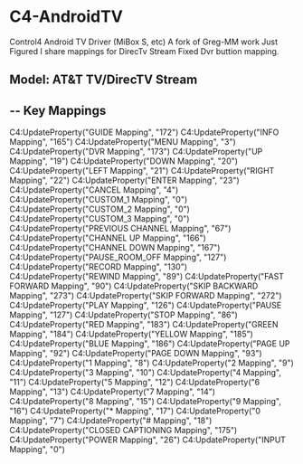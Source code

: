 # C4-AndroidTV
Control4 Android TV Driver (MiBox S, etc)
A fork of Greg-MM work
Just Figured I share mappings for DirecTv Stream
Fixed Dvr buttion mapping.


Model:		AT&T TV/DirecTV Stream
-----------------------------
-- Key Mappings
-----------------------------
C4:UpdateProperty("GUIDE Mapping", "172")
C4:UpdateProperty("INFO Mapping", "165")
C4:UpdateProperty("MENU Mapping", "3")
C4:UpdateProperty("DVR Mapping", "173")
C4:UpdateProperty("UP Mapping", "19")
C4:UpdateProperty("DOWN Mapping", "20")
C4:UpdateProperty("LEFT Mapping", "21")
C4:UpdateProperty("RIGHT Mapping", "22")
C4:UpdateProperty("ENTER Mapping", "23")
C4:UpdateProperty("CANCEL Mapping", "4")
C4:UpdateProperty("CUSTOM_1 Mapping", "0")
C4:UpdateProperty("CUSTOM_2 Mapping", "0")
C4:UpdateProperty("CUSTOM_3 Mapping", "0")
C4:UpdateProperty("PREVIOUS CHANNEL Mapping", "67")
C4:UpdateProperty("CHANNEL UP Mapping", "166")
C4:UpdateProperty("CHANNEL DOWN Mapping", "167")
C4:UpdateProperty("PAUSE_ROOM_OFF Mapping", "127")
C4:UpdateProperty("RECORD Mapping", "130")
C4:UpdateProperty("REWIND Mapping", "89")
C4:UpdateProperty("FAST FORWARD Mapping", "90")
C4:UpdateProperty("SKIP BACKWARD Mapping", "273")
C4:UpdateProperty("SKIP FORWARD Mapping", "272")
C4:UpdateProperty("PLAY Mapping", "126")
C4:UpdateProperty("PAUSE Mapping", "127")
C4:UpdateProperty("STOP Mapping", "86")
C4:UpdateProperty("RED Mapping", "183")
C4:UpdateProperty("GREEN Mapping", "184")
C4:UpdateProperty("YELLOW Mapping", "185")
C4:UpdateProperty("BLUE Mapping", "186")
C4:UpdateProperty("PAGE UP Mapping", "92")
C4:UpdateProperty("PAGE DOWN Mapping", "93")
C4:UpdateProperty("1 Mapping", "8")
C4:UpdateProperty("2 Mapping", "9")
C4:UpdateProperty("3 Mapping", "10")
C4:UpdateProperty("4 Mapping", "11")
C4:UpdateProperty("5 Mapping", "12")
C4:UpdateProperty("6 Mapping", "13")
C4:UpdateProperty("7 Mapping", "14")
C4:UpdateProperty("8 Mapping", "15")
C4:UpdateProperty("9 Mapping", "16")
C4:UpdateProperty("* Mapping", "17")
C4:UpdateProperty("0 Mapping", "7")
C4:UpdateProperty("# Mapping", "18")
C4:UpdateProperty("CLOSED CAPTIONING Mapping", "175")
C4:UpdateProperty("POWER Mapping", "26")
C4:UpdateProperty("INPUT Mapping", "0")
